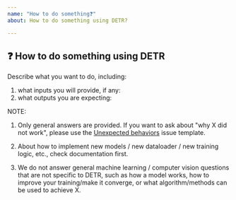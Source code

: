 ```yaml
---
name: "How to do something❓"
about: How to do something using DETR?

---
```


## ❓ How to do something using DETR

Describe what you want to do, including:
1. what inputs you will provide, if any:
2. what outputs you are expecting:


NOTE:

1. Only general answers are provided.
   If you want to ask about "why X did not work", please use the
   [Unexpected behaviors](https://github.com/facebookresearch/detr/issues/new/choose) issue template.

2. About how to implement new models / new dataloader / new training logic, etc., check documentation first.

3. We do not answer general machine learning / computer vision questions that are not specific to DETR, such as how a model works, how to improve your training/make it converge, or what algorithm/methods can be used to achieve X.
